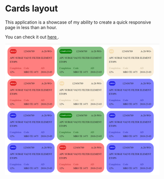 # Cards layout
<p> This application is a showcase of my ability to create a quick responsive page in less than an hour.<p>


 You can check it out [here ](https://esheleyni.github.io/cards/).


![Main board image](./src/assets/cards-screenshot.png) 
